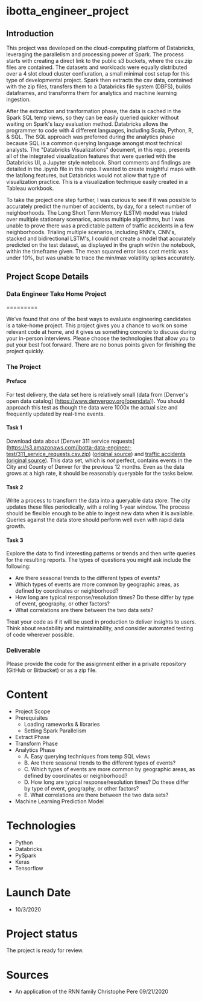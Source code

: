# ibotta_engineer_project

## Introduction
This project was developed on the cloud-computing platform of Databricks, leveraging the parallelism and processing power of Spark. The process starts with creating a direct link to the public s3 buckets, where the csv.zip files are contained. The datasets and workloads were equally distributed over a 4 slot cloud cluster confiuration, a small minimal cost setup for this type of developmental project. Spark then extracts the csv data, contained with the zip files, transfers them to a Databricks file system (DBFS), builds dataframes, and transforms them for analytics and machine learning ingestion.

After the extraction and tranformation phase, the data is cached in the Spark SQL temp views, so they can be easily queried quicker without waiting on Spark's lazy evaluation method. Databricks allows the programmer to code with 4 different languages, including Scala, Python, R, & SQL. The SQL approach was preferred during the analytics phase because SQL is a common querying language amongst most technical analysts. The "Databricks Visualizations" document, in this repo, presents all of the integrated visualization features that were queried with the Databricks UI, a Jupyter style notebook. Short comments and findings are detailed in the .ipynb file in this repo. I wanted to create insightful maps with the lat/long features, but Databricks would not allow that type of visualization practice. This is a visualization technique easily created in a Tableau workbook.

To take the project one step further, I was curious to see if it was possible to accurately predict the number of accidents, by day, for a select number of neighborhoods. The Long Short Term Memory (LSTM) model was trialed over multiple stationary scenarios, across multiple algorithms, but I was unable to prove there was a predictable pattern of traffic accidents in a few neighborhoods. Trialing multiple scenarios, including RNN's, CNN's, stacked and bidirectional LSTM's, I could not create a model that accurately predicted on the test dataset, as displayed in the graph within the notebook, within the timeframe given. The mean squared error loss cost metric was under 10%, but was unable to trace the min/max volatility spikes accurately.


## Project Scope Details

### Data Engineer Take Home Project
=========

We’ve found that one of the best ways to evaluate engineering candidates is a take-home project. 
This project gives you a chance to work on some relevant code at home, and it gives us something concrete to 
discuss during your in-person interviews. Please choose the technologies that allow you to put your best foot forward. 
There are no bonus points given for finishing the project quickly.

### The Project

#### Preface
For test delivery, the data set here is relatively small (data from [Denver's open data catalog]
(https://www.denvergov.org/opendata)).  You should approach this test as though the data were 1000x the actual 
size and frequently updated by real-time events.

#### Task 1 
Download data about [Denver 311 service requests]
(https://s3.amazonaws.com/ibotta-data-engineer-test/311_service_requests.csv.zip) 
([original source](http://data.denvergov.org/download/gis/311_service_requests/csv/311_service_requests.csv)) 
and [traffic accidents](https://s3.amazonaws.com/ibotta-data-engineer-test/traffic_accidents.csv.zip) 
([original source](http://data.denvergov.org/download/gis/traffic_accidents/csv/traffic_accidents.csv)). 
This data set, which is *not* perfect, contains events in the City and County of Denver for the previous 12 months. 
Even as the data grows at a high rate, it should be reasonably queryable for the tasks below.

#### Task 2
Write a process to transform the data into a queryable data store. The city updates these files periodically, 
with a rolling 1-year window. The process should be flexible enough to be able to ingest new data when it is available. 
Queries against the data store should perform well even with rapid data growth.

#### Task 3
Explore the data to find interesting patterns or trends and then write queries for the resulting reports. 
The types of questions you might ask include the following:

- Are there seasonal trends to the different types of events?
- Which types of events are more common by geographic areas, as defined by coordinates or neighborhood?
- How long are typical response/resolution times? Do these differ by type of event, geography, or other factors?
- What correlations are there between the two data sets?

Treat your code as if it will be used in production to deliver insights to users. Think about readability 
and maintainability, and consider automated testing of code wherever possible.

### Deliverable
Please provide the code for the assignment either in a private repository (GitHub or Bitbucket) or as a zip file.


# Content
- Project Scope
- Prerequisites
  - Loading rameworks & libraries
  - Setting Spark Parallelism
- Extract Phase
- Transform Phase
- Analytics Phase
  - A. Easy querying techniques from temp SQL views
  - B. Are there seasonal trends to the different types of events?
  - C. Which types of events are more common by geographic areas, as defined by coordinates or neighborhood?
  - D. How long are typical response/resolution times? Do these differ by type of event, geography, or other factors?
  - E. What correlations are there between the two data sets?
- Machine Learning Prediction Model


# Technologies
- Python
- Databricks
- PySpark
- Keras
- Tensorflow


# Launch Date
- 10/3/2020


# Project status 
The project is ready for review.


# Sources
- An application of the RNN family
    Christophe Pere
    09/21/2020



